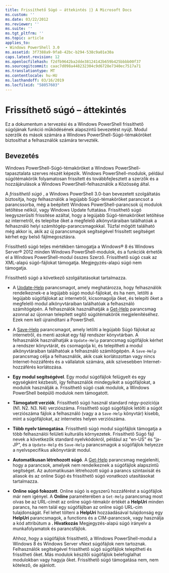 ```yaml
---
title: Frissíthető Súgó – áttekintés |} A Microsoft Docs
ms.custom: ''
ms.date: 03/22/2012
ms.reviewer: ''
ms.suite: ''
ms.tgt_pltfrm: ''
ms.topic: article
applies_to:
- Windows PowerShell 3.0
ms.assetid: 3f7388a9-9fa8-42bc-b294-538c9a01e30a
caps.latest.revision: 12
ms.openlocfilehash: f2dfb9642ba2dde38124142b659b425bbbb00f37
ms.sourcegitcommit: caac7d098a448232304c9d6728e7340ec7517a71
ms.translationtype: MT
ms.contentlocale: hu-HU
ms.lasthandoff: 03/16/2019
ms.locfileid: "58057603"
---
```

# <a name="updatable-help-overview"></a>Frissíthető súgó – áttekintés

Ez a dokumentum a tervezési és a Windows PowerShell frissíthető súgójának funkció működésének alapszintű bevezetést nyújt. Modul szerzők és mások számára a Windows PowerShell-Súgó-témaköröket biztosíthat a felhasználók számára tervezték.

## <a name="introduction"></a>Bevezetés

Windows PowerShell-Súgó-témaköröket a Windows PowerShell-tapasztalata szerves részét képezik. Windows PowerShell-modulok, például súgótémakörök folyamatosan frissített és továbbfejlesztett a szerzők és a hozzájárulások a Windows PowerShell-felhasználók a Közösség által.

A *frissíthető súgó* , a Windows PowerShell 3.0-ban bevezetett szolgáltatás biztosítja, hogy felhasználók a legújabb Súgó-témaköröket parancsot a parancssorba, még a beépített Windows PowerShell-parancsok új modulok letöltése nélkül, vagy Windows Update futtatása. Frissíthető súgó leegyszerűsíti frissítése azáltal, hogy a legújabb Súgó-témaköröket letöltése az internetről, és telepítse őket a megfelelő alkönyvtáraiban találhatóak a felhasználó helyi számítógép-parancsmagokkal. Tűzfal mögött található még akkor is, akik az új parancsmagok segítségével frissített segítséget kérhet egy belső fájlmegosztásra.

Frissíthető súgó teljes mértékben támogatja a Windows® 8 és Windows Server® 2012 minden Windows PowerShell-modulok, és a funkciók érhetők el a Windows PowerShell-modul összes Szerző. Frissíthető súgó csak az XML-alapú súgó-fájlokat támogatja. Megjegyzés-alapú súgó nem támogatja.

Frissíthető súgó a következő szolgáltatásokat tartalmazza.

- A [Update-Help](/powershell/module/Microsoft.PowerShell.Core/Update-Help) parancsmagot, amely meghatározza, hogy felhasználók rendelkeznek-e a legújabb súgó modul-fájlokat, és ha nem, letölti a legújabb súgófájlokat az internetről, kicsomagolja őket, és telepíti őket a megfelelő modul alkönyvtáraiban találhatóak a felhasználó számítógépén.
  A felhasználók használhatják a [Get-Help](/powershell/module/Microsoft.PowerShell.Core/Get-Help) parancsmag azonnal az újonnan telepített segítő súgótémakörök megjelenítéséhez.
  Ezek nem kell újraindítani a PowerShell.

- A [Save-Help](/powershell/module/Microsoft.PowerShell.Core/Save-Help) parancsmagot, amely letölti a legújabb Súgó fájlokat az internetről, és menti azokat egy fájl rendszer könyvtárban. A felhasználók használhatják a `Update-Help` parancsmag súgófájlok kérhet a rendszer könyvtárát, és csomagolja ki, és telepítheti a modul alkönyvtáraiban találhatóak a felhasználó számítógépén. A `Save-Help` parancsmag célja a felhasználók, akik csak korlátozottan vagy nincs Internet-hozzáférés és a vállalatok számára, akik szívesebben Internet-hozzáférés korlátozása.

- **Egy modul segítségével**. Egy modul súgófájlok felügyelt és egy egységként kézbesíti, így felhasználók mindegyikét a súgófájlokat, a modulok használják a. Frissíthető súgó csak modulok, a Windows PowerShell beépülő modulok nem támogatott.

- **Támogatott verziók**. Frissíthető súgó használ standard négy-pozíciója (N1. N2. N3. N4) verziószáma. Frissíthető súgó súgófájlok letölti a súgót verziószáma fájlok a felhasználó (vagy a a `Save-Help` könyvtár) kisebb, mint a súgófájlokat, az internetes helyen verziószáma.

- **Több nyelv támogatása**. Frissíthető súgó modul súgófájlok támogatja a több felhasználói felületi kulturális környezetek. Frissíthető Súgó fájl nevek a következők standard nyelvkódokról, például az "en-US" és "ja-JP", és a `Update-Help` és `Save-Help` parancsmagok a súgófájlok helyezze a nyelvspecifikus alkönyvtárát modul.

- **Automatikusan létrehozott súgó**. A [Get-Help](/powershell/module/Microsoft.PowerShell.Core/Get-Help) parancsmag megjeleníti, hogy a parancsok, amelyek nem rendelkeznek a súgófájlok alapszintű segítséget. Az automatikusan létrehozott súgó a parancs szintaxisát és aliasok és az online Súgó és frissíthető súgó vonatkozó utasításokat tartalmazza.

- **Online súgó fokozott**. Online súgó is egyszerű hozzáférést a súgófájlok már nem igényel. A **Online** paraméterében a `Get-Help` parancsmag most olvas be az URL-címét az online súgó-témakör értékét a **HelpUri** minden parancs, ha nem talál egy súgófájlban az online súgó URL-cím tulajdonságát. Fel lehet tölteni a **HelpUri** hozzáadásával tulajdonság egy **HelpUri** parancsmagok, a functions és a CIM-parancsok, vagy használja a kód attribútum a **. Hivatkozás** Megjegyzés-alapú súgó irányelv a munkafolyamatok és parancsfájlok.

  Ahhoz, hogy a súgófájlok frissíthető, a Windows PowerShell-modul a Windows 8 és Windows Server vNext súgófájlok nem tartoznak. Felhasználók segítségével frissíthető súgó súgófájlok telepítheti és frissítheti őket. Más modulok készítői súgófájlok belefoglalhat modulokban vagy hagyja őket. Frissíthető súgó támogatása nem, nem kötelező, de ajánlott.
